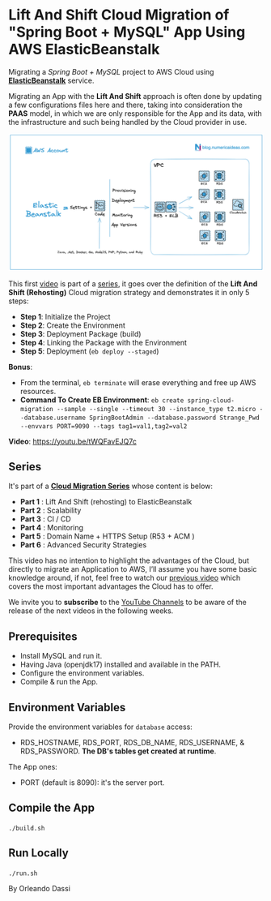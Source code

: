 # Lift And Shift Cloud Migration of "Spring Boot + MySQL" App Using AWS ElasticBeanstalk

Migrating a *Spring Boot + MySQL* project to AWS Cloud using **[ElasticBeanstalk](https://aws.amazon.com/elasticbeanstalk/)** service.

Migrating an App with the **Lift And Shift** approach is often done by updating a few configurations files here and there, taking into consideration the **PAAS** model, in which we are only responsible for the App and its data, with the infrastructure and such being handled by the Cloud provider in use. 

[![PresentationImage](aws-elasticbeanstalk-migration.png)](https://youtu.be/tWQFavEJQ7c)

This first [video](https://youtu.be/tWQFavEJQ7c) is part of a [series](https://github.com/numerica-ideas/community/tree/master/aws/spring-boot-migration-elasticbeanstalk#series), it goes over the definition of the **Lift And Shift (Rehosting)** Cloud migration strategy and demonstrates it in only 5 steps:
- **Step 1**: Initialize the Project
- **Step 2**: Create the Environment
- **Step 3**: Deployment Package (build)
- **Step 4**: Linking the Package with the Environment
- **Step 5**: Deployment (`eb deploy --staged`)

**Bonus**:
- From the terminal, `eb terminate` will erase everything and free up AWS resources.
- **Command To Create EB Environment**: `eb create spring-cloud-migration --sample --single --timeout 30 --instance_type t2.micro --database.username SpringBootAdmin --database.password Strange_Pwd --envvars PORT=9090 --tags tag1=val1,tag2=val2`

**Video**: https://youtu.be/tWQFavEJQ7c

## Series
It's part of a **[Cloud Migration Series](https://youtube.com/playlist?list=PLJl2liPyo6s3oQkBT2UWbuSfrwO4aS-9Z)** whose content is below:
- **Part 1** : Lift And Shift (rehosting) to ElasticBeanstalk
- **Part 2** : Scalability
- **Part 3** : CI / CD
- **Part 4** : Monitoring
- **Part 5** : Domain Name + HTTPS Setup (R53 + ACM )
- **Part 6** : Advanced Security Strategies

This video has no intention to highlight the advantages of the Cloud, but directly to migrate an Application to AWS, I’ll assume you have some basic knowledge around, if not, feel free to watch our [previous video](https://youtu.be/0II0ikOZEYE) which covers the most important advantages the Cloud has to offer.

We invite you to **subscribe** to the [YouTube Channels](https://www.youtube.com/@numericaideas/channels?sub_confirmation=1) to be aware of the release of the next videos in the following weeks.

## Prerequisites
- Install MySQL and run it.
- Having Java (openjdk17) installed and available in the PATH.
- Configure the environment variables.
- Compile & run the App.

## Environment Variables
Provide the environment variables for `database` access:
- RDS_HOSTNAME, RDS_PORT, RDS_DB_NAME, RDS_USERNAME, & RDS_PASSWORD. **The DB's tables get created at runtime**.

The App ones:
- PORT (default is 8090): it's the server port.

## Compile the App
`./build.sh`

## Run Locally
`./run.sh`

By Orleando Dassi
